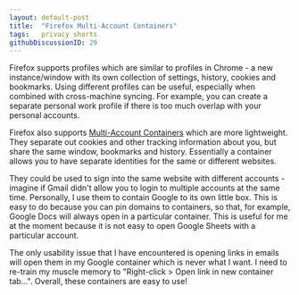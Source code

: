 ```yaml
---
layout: default-post
title:  "Firefox Multi-Account Containers"
tags:   privacy shorts
githubDiscussionID: 29
---
```


Firefox supports profiles which are similar to profiles in Chrome - a new instance/window with its own collection of settings, history, cookies and bookmarks. Using different profiles can be useful, especially when combined with cross-machine syncing. For example, you can create a separate personal work profile if there is too much overlap with your personal accounts.

Firefox also supports [Multi-Account Containers][containers] which are more lightweight. They separate out cookies and other tracking information about you, but share the same window, bookmarks and history. Essentially a container allows you to have separate identities for the same or different websites.

They could be used to sign into the same website with different accounts - imagine if Gmail didn't allow you to login to multiple accounts at the same time. Personally, I use them to contain Google to its own little box. This is easy to do because you can pin domains to containers, so that, for example, Google Docs will always open in a particular container. This is useful for me at the moment because it is not easy to open Google Sheets with a particular account.

The only usability issue that I have encountered is opening links in emails will open them in my Google container which is never what I want. I need to re-train my muscle memory to "Right-click > Open link in new container tab...".  Overall, these containers are easy to use!

[containers]: https://addons.mozilla.org/en-GB/firefox/addon/multi-account-containers/
